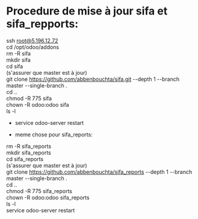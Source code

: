 # Procedure de mise à jour sifa et sifa_repports:
ssh root@5.196.12.72  
cd /opt/odoo/addons  
rm -R sifa  
mkdir sifa  
cd sifa  
(s'assurer que master est à jour)  
git clone https://github.com/abbenbouchta/sifa.git --depth 1 --branch master --single-branch .   
cd ..  
chmod -R 775 sifa  
chown -R odoo:odoo sifa  
ls -l  
- service odoo-server restart  

- meme chose pour sifa_reports:  

rm -R sifa_reports  
mkdir sifa_reports  
cd sifa_reports  
(s'assurer que master est à jour)  
git clone https://github.com/abbenbouchta/sifa_reports --depth 1 --branch master --single-branch .   
cd ..  
chmod -R 775 sifa_reports  
chown -R odoo:odoo sifa_reports  
ls -l  
service odoo-server restart  
